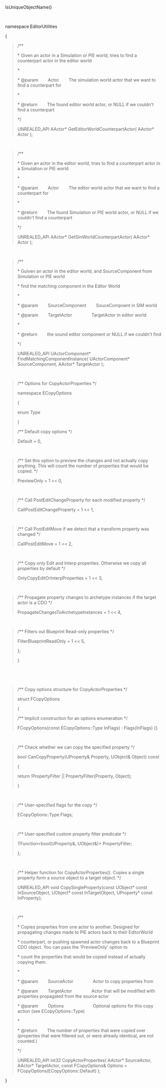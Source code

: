 IsUniqueObjectName()

 

namespace EditorUtilities

{

> /\*\*
>
> \* Given an actor in a Simulation or PIE world, tries to find a counterpart actor in the editor world
>
> \*
>
> \* @param        Actor        The simulation world actor that we want to find a counterpart for
>
> \*
>
> \* @return        The found editor world actor, or NULL if we couldn't find a counterpart
>
> \*/
>
> UNREALED\_API AActor\* GetEditorWorldCounterpartActor( AActor\* Actor );

 

> /\*\*
>
> \* Given an actor in the editor world, tries to find a counterpart actor in a Simulation or PIE world
>
> \*
>
> \* @param        Actor        The editor world actor that we want to find a counterpart for
>
> \*
>
> \* @return        The found Simulation or PIE world actor, or NULL if we couldn't find a counterpart
>
> \*/
>
> UNREALED\_API AActor\* GetSimWorldCounterpartActor( AActor\* Actor );

 

> /\*\*
>
> \* Guiven an actor in the editor world, and SourceComponent from Simulation or PIE world
>
> \* find the matching component in the Editor World
>
> \*
>
> \* @param        SourceComponent        SouceCompoent in SIM world
>
> \* @param        TargetActor                TargetActor in editor world
>
> \*
>
> \* @return        the sound editor component or NULL if we couldn't find
>
> \*/
>
> UNREALED\_API UActorComponent\* FindMatchingComponentInstance( UActorComponent\* SourceComponent, AActor\* TargetActor );

 

> /\*\* Options for CopyActorProperties \*/
>
> namespace ECopyOptions
>
> {
>
> enum Type
>
> {
>
> /\*\* Default copy options \*/
>
> Default = 0,

 

> /\*\* Set this option to preview the changes and not actually copy anything. This will count the number of properties that would be copied. \*/
>
> PreviewOnly = 1 &lt;&lt; 0,

 

> /\*\* Call PostEditChangeProperty for each modified property \*/
>
> CallPostEditChangeProperty = 1 &lt;&lt; 1,

 

> /\*\* Call PostEditMove if we detect that a transform property was changed \*/
>
> CallPostEditMove = 1 &lt;&lt; 2,

 

> /\*\* Copy only Edit and Interp properties. Otherwise we copy all properties by default \*/
>
> OnlyCopyEditOrInterpProperties = 1 &lt;&lt; 3,

 

> /\*\* Propagate property changes to archetype instances if the target actor is a CDO \*/
>
> PropagateChangesToArchetypeInstances = 1 &lt;&lt; 4,

 

> /\*\* Filters out Blueprint Read-only properties \*/
>
> FilterBlueprintReadOnly = 1 &lt;&lt; 5,
>
> };
>
> }

 

 

> /\*\* Copy options structure for CopyActorProperties \*/
>
> struct FCopyOptions
>
> {
>
> /\*\* Implicit construction for an options enumeration \*/
>
> FCopyOptions(const ECopyOptions::Type InFlags) : Flags(InFlags) {}

 

> /\*\* Check whether we can copy the specified property \*/
>
> bool CanCopyProperty(UProperty& Property, UObject& Object) const
>
> {
>
> return !PropertyFilter || PropertyFilter(Property, Object);
>
> }

 

> /\*\* User-specified flags for the copy \*/
>
> ECopyOptions::Type Flags;

 

> /\*\* User-specified custom property filter predicate \*/
>
> TFunction&lt;bool(UProperty&, UObject&)&gt; PropertyFilter;
>
> };

 

> /\*\* Helper function for CopyActorProperties(). Copies a single property form a source object to a target object. \*/
>
> UNREALED\_API void CopySingleProperty(const UObject\* const InSourceObject, UObject\* const InTargetObject, UProperty\* const InProperty);

 

> /\*\*
>
> \* Copies properties from one actor to another. Designed for propagating changes made to PIE actors back to their EditorWorld
>
> \* counterpart, or pushing spawned actor changes back to a Blueprint CDO object. You can pass the 'PreviewOnly' option to
>
> \* count the properties that would be copied instead of actually copying them.
>
> \*
>
> \* @param        SourceActor                Actor to copy properties from
>
> \* @param        TargetActor                Actor that will be modified with properties propagated from the source actor
>
> \* @param        Options                        Optional options for this copy action (see ECopyOptions::Type)
>
> \*
>
> \* @return        The number of properties that were copied over (properties that were filtered out, or were already identical, are not counted.)
>
> \*/
>
> UNREALED\_API int32 CopyActorProperties( AActor\* SourceActor, AActor\* TargetActor, const FCopyOptions& Options = FCopyOptions(ECopyOptions::Default) );

}
